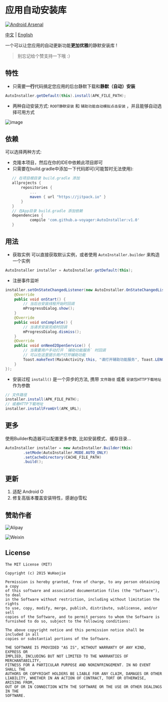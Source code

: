 # 应用自动安装库
[![Android Arsenal](https://img.shields.io/badge/Android%20Arsenal-AutoInstaller-green.svg?style=true)](https://android-arsenal.com/details/1/3972)

[中文](https://github.com/a-voyager/AutoInstaller/blob/master/README_zh.md) | [English](https://github.com/a-voyager/AutoInstaller/blob/master/README.md)

一个可以让您应用的自动更新功能**更加优雅**的静默安装库 !

> 别忘记给个赞支持一下哦 :）

## 特性
 - 只需要**一行**代码搞定您应用的后台静默下载和**静默（自动）安装**

  ```java
 AutoInstaller.getDefault(this).install(APK_FILE_PATH);
  ```
 - 两种自动安装方式:  `ROOT静默安装`  和  `辅助功能自动模拟点击安装` ，并且能够自动选择可用方式

![image](https://github.com/a-voyager/AutoInstaller/raw/master/imgs/GIF.gif)

## 依赖
可以选择两种方式:

 - 克隆本项目，然后在你的IDE中依赖此项目即可
 - 只需要在build.gradle中添加一下代码即可(可能暂时无法使用):

 ```groovy
    // 在项目根目录 build.gradle 添加
 	allprojects {
 		repositories {
 			...
 			maven { url "https://jitpack.io" }
 		}
 	}
 	// 在App目录 build.gradle 添加依赖
	dependencies {
	        compile 'com.github.a-voyager:AutoInstaller:v1.0'
	}
 ```

## 用法
 - 获取实例
 可以直接获取默认实例，或者使用  `AutoInstaller.builder` 来构造一个实例
 ```java
 AutoInstaller installer = AutoInstaller.getDefault(this);
 ```

 - 注册事件监听
 ```java
 installer.setOnStateChangedListener(new AutoInstaller.OnStateChangedListener() {
     @Override
     public void onStart() {
         // 当后台安装线程开始时回调
         mProgressDialog.show();
     }
     @Override
     public void onComplete() {
         // 当请求安装完成时回调
         mProgressDialog.dismiss();
     }
     @Override
     public void onNeed2OpenService() {
         // 当需要用户手动打开 `辅助功能服务` 时回调
         // 可以在这里提示用户打开辅助功能
         Toast.makeText(MainActivity.this, "请打开辅助功能服务", Toast.LENGTH_SHORT).show();
     }
 });
 ```

 - 安装过程
  `install()` 是一个异步的方法, 携带 `文件路径`  或者  `安装包HTTP下载地址` 作为参数
 ```java
 // 文件路径
 installer.install(APK_FILE_PATH);
 // 或者HTTP下载地址
 installer.installFromUrl(APK_URL);
 ```

## 更多
使用Builder构造器可以配置更多参数, 比如安装模式、缓存目录...
```java
AutoInstaller installer = new AutoInstaller.Builder(this)
        .setMode(AutoInstaller.MODE.AUTO_ONLY)
        .setCacheDirectory(CACHE_FILE_PATH)
        .build();
```

## 更新
1. 适配 Android O
2. 修复高版本覆盖安装特性，感谢@雪松



## 赞助作者


![Alipay](http://7xqdz8.com1.z0.glb.clouddn.com/pay_alipay.jpg)

![Weixin](http://7xqdz8.com1.z0.glb.clouddn.com/pay_weixin.png)



## License
    The MIT License (MIT)

    Copyright (c) 2015 WuHaojie

    Permission is hereby granted, free of charge, to any person obtaining a copy
    of this software and associated documentation files (the "Software"), to deal
    in the Software without restriction, including without limitation the rights
    to use, copy, modify, merge, publish, distribute, sublicense, and/or sell
    copies of the Software, and to permit persons to whom the Software is
    furnished to do so, subject to the following conditions:

    The above copyright notice and this permission notice shall be included in all
    copies or substantial portions of the Software.

    THE SOFTWARE IS PROVIDED "AS IS", WITHOUT WARRANTY OF ANY KIND, EXPRESS OR
    IMPLIED, INCLUDING BUT NOT LIMITED TO THE WARRANTIES OF MERCHANTABILITY,
    FITNESS FOR A PARTICULAR PURPOSE AND NONINFRINGEMENT. IN NO EVENT SHALL THE
    AUTHORS OR COPYRIGHT HOLDERS BE LIABLE FOR ANY CLAIM, DAMAGES OR OTHER
    LIABILITY, WHETHER IN AN ACTION OF CONTRACT, TORT OR OTHERWISE, ARISING FROM,
    OUT OF OR IN CONNECTION WITH THE SOFTWARE OR THE USE OR OTHER DEALINGS IN THE
    SOFTWARE.


